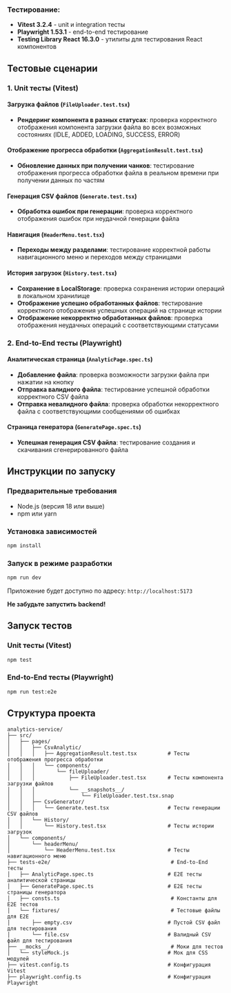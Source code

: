 
### Тестирование:
- **Vitest 3.2.4** - unit и integration тесты
- **Playwright 1.53.1** - end-to-end тестирование
- **Testing Library React 16.3.0** - утилиты для тестирования React компонентов


## Тестовые сценарии

### 1. Unit тесты (Vitest)

#### Загрузка файлов (`FileUploader.test.tsx`)
- **Рендеринг компонента в разных статусах**: проверка корректного отображения компонента загрузки файла во всех возможных состояниях (IDLE, ADDED, LOADING, SUCCESS, ERROR)

#### Отображение прогресса обработки (`AggregationResult.test.tsx`)
- **Обновление данных при получении чанков**: тестирование отображения прогресса обработки файла в реальном времени при получении данных по частям

#### Генерация CSV файлов (`Generate.test.tsx`)
- **Обработка ошибок при генерации**: проверка корректного отображения ошибок при неудачной генерации файла

#### Навигация (`HeaderMenu.test.tsx`)
- **Переходы между разделами**: тестирование корректной работы навигационного меню и переходов между страницами

#### История загрузок (`History.test.tsx`)
- **Сохранение в LocalStorage**: проверка сохранения истории операций в локальном хранилище
- **Отображение успешно обработанных файлов**: тестирование корректного отображения успешных операций на странице истории
- **Отображение некорректно обработанных файлов**: проверка отображения неудачных операций с соответствующими статусами

### 2. End-to-End тесты (Playwright)

#### Аналитическая страница (`AnalyticPage.spec.ts`)
- **Добавление файла**: проверка возможности загрузки файла при нажатии на кнопку
- **Отправка валидного файла**: тестирование успешной обработки корректного CSV файла
- **Отправка невалидного файла**: проверка обработки некорректного файла с соответствующими сообщениями об ошибках

#### Страница генератора (`GeneratePage.spec.ts`)
- **Успешная генерация CSV файла**: тестирование создания и скачивания сгенерированного файла

## Инструкции по запуску

### Предварительные требования
- Node.js (версия 18 или выше)
- npm или yarn

### Установка зависимостей
```bash
npm install
```

### Запуск в режиме разработки
```bash
npm run dev
```
Приложение будет доступно по адресу: `http://localhost:5173`

**Не забудьте запустить backend!**


## Запуск тестов

### Unit тесты (Vitest)
```bash
npm test
```

### End-to-End тесты (Playwright)
```bash
npm run test:e2e
```

## Структура проекта

```
analytics-service/
├── src/
│   ├── pages/
│   │   ├── CsvAnalytic/
│   │   │   ├── AggregationResult.test.tsx          # Тесты отображения прогресса обработки
│   │   │   └── components/
│   │   │       └── fileUploader/
│   │   │           ├── FileUploader.test.tsx       # Тесты компонента загрузки файлов
│   │   │           └── __snapshots__/
│   │   │               └── FileUploader.test.tsx.snap
│   │   ├── CsvGenerator/
│   │   │   └── Generate.test.tsx                   # Тесты генерации CSV файлов
│   │   └── History/
│   │       └── History.test.tsx                    # Тесты истории загрузок
│   └── components/
│       └── headerMenu/
│           └── HeaderMenu.test.tsx                 # Тесты навигационного меню
├── tests-e2e/                                       # End-to-End тесты
│   ├── AnalyticPage.spec.ts                        # E2E тесты аналитической страницы
│   ├── GeneratePage.spec.ts                        # E2E тесты страницы генератора
│   ├── consts.ts                                    # Константы для E2E тестов
│   └── fixtures/                                    # Тестовые файлы для E2E
│       ├── empty.csv                               # Пустой CSV файл для тестирования
│       └── file.csv                                # Валидный CSV файл для тестирования
├── __mocks__/                                       # Моки для тестов
│   └── styleMock.js                                # Мок для CSS модулей
├── vitest.config.ts                                # Конфигурация Vitest
├── playwright.config.ts                            # Конфигурация Playwright
```


